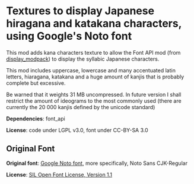 # Textures to display Japanese hiragana and katakana characters, using Google's Noto font

This mod adds kana characters texture to allow the Font API mod (from [display_modpack](https://github.com/pyrollo/display_modpack)) to display the syllabic Japanese characters.

This mod includes uppercase, lowercase and many accentuated latin letters, hiaragana, katakana and a huge amount of kanjis that is probably complete but excessive.

Be warned that it weights 31 MB uncompressed. In future version I shall restrict the amount of ideograms to the most commonly used (there are currently the 20 000 kanjis defined by the unicode standard)

**Dependencies**: font_api

**License**: code under LGPL v3.0, font under CC-BY-SA 3.0

## Original Font

**Original font**: [Google Noto font](https://www.google.com/get/noto/), more specifically, Noto Sans CJK-Regular

**License**: [SIL Open Font License, Version 1.1](http://scripts.sil.org/cms/scripts/page.php?site_id=nrsi&id=OFL)